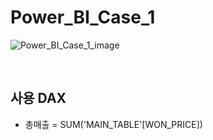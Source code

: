 # Power_BI_Case_1

![Power_BI_Case_1_image](https://user-images.githubusercontent.com/57430754/123382902-71d92400-d5cd-11eb-8253-11e20b48a7b5.png)

<br>

## 사용 DAX

- 총매출 = SUM('MAIN_TABLE'[WON_PRICE])

  